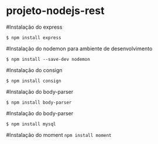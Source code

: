 # projeto-nodejs-rest

#Instalação do express

```$ npm install express```

#Instalação do nodemon para ambiente de desenvolvimento

```$ npm install --save-dev nodemon```

#Instalação do consign

```$ npm install consign```

#Instalação do body-parser

```$ npm install body-parser```

#Instalação do body-parser

```$ npm install mysql```

#Instalação do moment
```npm install moment```

